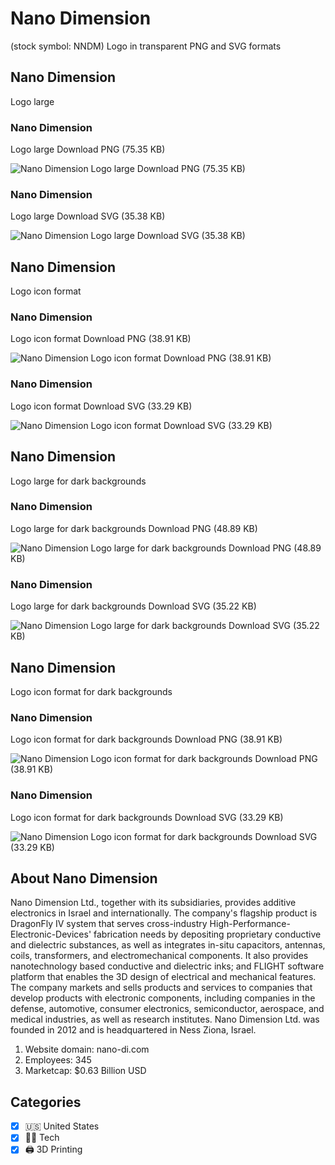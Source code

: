 # Nano Dimension
 (stock symbol: NNDM) Logo in transparent PNG and SVG formats

## Nano Dimension
 Logo large

### Nano Dimension
 Logo large Download PNG (75.35 KB)

![Nano Dimension
 Logo large Download PNG (75.35 KB)](/img/orig/NNDM_BIG-01b3a703.png)

### Nano Dimension
 Logo large Download SVG (35.38 KB)

![Nano Dimension
 Logo large Download SVG (35.38 KB)](/img/orig/NNDM_BIG-cc11cbbc.svg)

## Nano Dimension
 Logo icon format

### Nano Dimension
 Logo icon format Download PNG (38.91 KB)

![Nano Dimension
 Logo icon format Download PNG (38.91 KB)](/img/orig/NNDM-52004d48.png)

### Nano Dimension
 Logo icon format Download SVG (33.29 KB)

![Nano Dimension
 Logo icon format Download SVG (33.29 KB)](/img/orig/NNDM-1d9586e9.svg)

## Nano Dimension
 Logo large for dark backgrounds

### Nano Dimension
 Logo large for dark backgrounds Download PNG (48.89 KB)

![Nano Dimension
 Logo large for dark backgrounds Download PNG (48.89 KB)](/img/orig/NNDM_BIG.D-dea8f028.png)

### Nano Dimension
 Logo large for dark backgrounds Download SVG (35.22 KB)

![Nano Dimension
 Logo large for dark backgrounds Download SVG (35.22 KB)](/img/orig/NNDM_BIG.D-7c5dd785.svg)

## Nano Dimension
 Logo icon format for dark backgrounds

### Nano Dimension
 Logo icon format for dark backgrounds Download PNG (38.91 KB)

![Nano Dimension
 Logo icon format for dark backgrounds Download PNG (38.91 KB)](/img/orig/NNDM.D-259cb735.png)

### Nano Dimension
 Logo icon format for dark backgrounds Download SVG (33.29 KB)

![Nano Dimension
 Logo icon format for dark backgrounds Download SVG (33.29 KB)](/img/orig/NNDM.D-7cf767ab.svg)

## About Nano Dimension


Nano Dimension Ltd., together with its subsidiaries, provides additive electronics in Israel and internationally. The company's flagship product is DragonFly IV system that serves cross-industry High-Performance-Electronic-Devices' fabrication needs by depositing proprietary conductive and dielectric substances, as well as integrates in-situ capacitors, antennas, coils, transformers, and electromechanical components. It also provides nanotechnology based conductive and dielectric inks; and FLIGHT software platform that enables the 3D design of electrical and mechanical features. The company markets and sells products and services to companies that develop products with electronic components, including companies in the defense, automotive, consumer electronics, semiconductor, aerospace, and medical industries, as well as research institutes. Nano Dimension Ltd. was founded in 2012 and is headquartered in Ness Ziona, Israel.

1. Website domain: nano-di.com
2. Employees: 345
3. Marketcap: $0.63 Billion USD


## Categories
- [x] 🇺🇸 United States
- [x] 👩‍💻 Tech
- [x] 🖨️ 3D Printing
